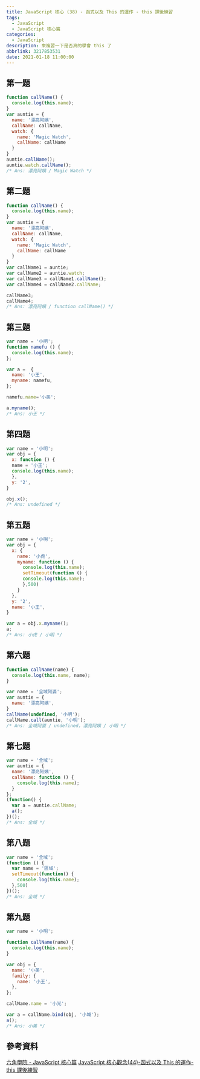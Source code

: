 ```yaml
---
title: JavaScript 核心 (38) - 函式以及 This 的運作 - this 課後練習
tags:
  - JavaScript
  - JavaScript 核心篇
categories:
  - JavaScript
description: 來複習一下是否真的學會 this 了
abbrlink: 3217853531
date: 2021-01-18 11:00:00
---
```

## 第一題

``` JavaScript
function callName() {
  console.log(this.name);
}
var auntie = {
  name: '漂亮阿姨',
  callName: callName,
  watch: {
    name: 'Magic Watch',
    callName: callName
  }
}
auntie.callName();
auntie.watch.callName();
/* Ans: 漂亮阿姨 / Magic Watch */
```

## 第二題

``` JavaScript
function callName() {
  console.log(this.name);
}
var auntie = {
  name: '漂亮阿姨',
  callName: callName,
  watch: {
    name: 'Magic Watch',
    callName: callName
  }
}
var callName1 = auntie;
var callName2 = auntie.watch;
var callName3 = callName1.callName();
var callName4 = callName2.callName;

callName3;
callName4;
/* Ans: 漂亮阿姨 / function callName() */
```

## 第三題

``` JavaScript
var name = '小明';
function namefu () {
  console.log(this.name);
};

var a =  {
  name: '小王',
  myname: namefu,
};

namefu.name='小美';

a.myname();
/* Ans: 小王 */
```

## 第四題

``` JavaScript
var name = '小明';
var obj = {
  x: function () {
  name = '小王';
  console.log(this.name);
  },
  y: '2',
}

obj.x();
/* Ans: undefined */
```

## 第五題

``` JavaScript
var name = '小明';
var obj = {
  x: {
    name: '小虎',
    myname: function () {
      console.log(this.name);
      setTimeout(function () {
      console.log(this.name);
      },500) 
    }
  },
  y: '2',
  name: '小王',
}

var a = obj.x.myname();
a;
/* Ans: 小虎 / 小明 */
```

## 第六題

``` JavaScript
function callName(name) {
  console.log(this.name, name);
}

var name = '全域阿婆';
var auntie = {
  name: '漂亮阿姨',
}
callName(undefined, '小明');
callName.call(auntie, '小明');
/* Ans: 全域阿婆 / undefined，漂亮阿姨 / 小明 */
```

## 第七題

``` JavaScript
var name = '全域';
var auntie = {
  name: '漂亮阿姨',
  callName: function () {
    console.log(this.name);
  }
};
(function() {
  var a = auntie.callName;
  a();
})();
/* Ans: 全域 */
```

## 第八題

``` JavaScript
var name = '全域';
(function () {
  var name = '區域';
  setTimeout(function() {
    console.log(this.name);
  },500)
})();
/* Ans: 全域 */
```

## 第九題

``` JavaScript
var name = '小明';

function callName(name) {
  console.log(this.name);
}

var obj = {
  name: '小美',
  family: {
    name: '小王',
  },
};

callName.name = '小光';

var a = callName.bind(obj, '小城');
a();
/* Ans: 小美 */
```

## 參考資料

[六角學院 - JavaScript 核心篇](https://www.hexschool.com/courses/js-core.html)
[JavaScript 核心觀念(44)-函式以及 This 的運作-this 課後練習](https://hsiangfeng.github.io/javascript/20210111/2101221515/)
